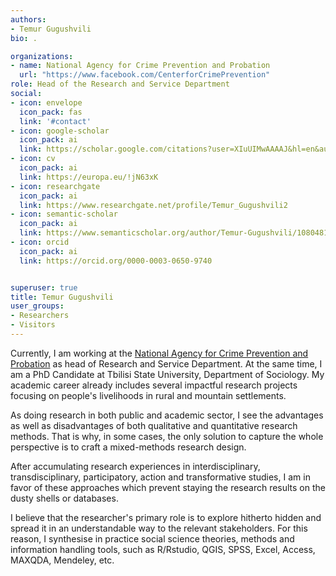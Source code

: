 ```yaml
---
authors:
- Temur Gugushvili
bio: .

organizations:
- name: National Agency for Crime Prevention and Probation
  url: "https://www.facebook.com/CenterforCrimePrevention"
role: Head of the Research and Service Department 
social:
- icon: envelope
  icon_pack: fas
  link: '#contact'
- icon: google-scholar
  icon_pack: ai
  link: https://scholar.google.com/citations?user=XIuUIMwAAAAJ&hl=en&authuser=2
- icon: cv
  icon_pack: ai
  link: https://europa.eu/!jN63xK    
- icon: researchgate
  icon_pack: ai
  link: https://www.researchgate.net/profile/Temur_Gugushvili2
- icon: semantic-scholar
  icon_pack: ai
  link: https://www.semanticscholar.org/author/Temur-Gugushvili/108048125
- icon: orcid
  icon_pack: ai
  link: https://orcid.org/0000-0003-0650-9740


superuser: true
title: Temur Gugushvili
user_groups:
- Researchers
- Visitors
---
```


Currently, I am working at the [National Agency for Crime Prevention and Probation](https://www.facebook.com/CenterforCrimePrevention) as head of Research and Service Department. At the same time, I am a PhD Candidate at Tbilisi State University, Department of Sociology. My academic career already includes several impactful research projects focusing on people's livelihoods in rural and mountain settlements. 

As doing research in both public and academic sector, I see the advantages as well as disadvantages of both qualitative and quantitative research methods. That is why, in some cases, the only solution to capture the whole perspective is to craft a mixed-methods research design. 

After accumulating research experiences in interdisciplinary, transdisciplinary, participatory, action and transformative studies, I am in favor of these approaches which prevent staying the research results on the dusty shells or databases.

I believe that the researcher's primary role is to explore hitherto hidden and spread it in an understandable way to the relevant stakeholders. For this reason, I synthesise in practice social science theories, methods and information handling tools, such as R/Rstudio, QGIS, SPSS, Excel, Access, MAXQDA, Mendeley, etc.